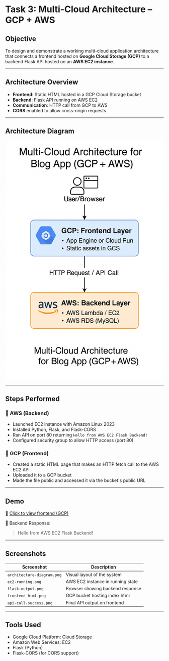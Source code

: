 # Task 3: Multi-Cloud Architecture – GCP + AWS

## Objective
To design and demonstrate a working multi-cloud application architecture that connects a frontend hosted on **Google Cloud Storage (GCP)** to a backend Flask API hosted on an **AWS EC2 instance**.

---

## Architecture Overview

- **Frontend**: Static HTML hosted in a GCP Cloud Storage bucket
- **Backend**: Flask API running on AWS EC2
- **Communication**: HTTP call from GCP to AWS
- **CORS** enabled to allow cross-origin requests

---

## Architecture Diagram

![Multi-Cloud Architecture](screenshots/architecture-diagram.png)

---

## Steps Performed

### 🔹 AWS (Backend)
- Launched EC2 instance with Amazon Linux 2023
- Installed Python, Flask, and Flask-CORS
- Ran API on port 80 returning `Hello from AWS EC2 Flask Backend!`
- Configured security group to allow HTTP access (port 80)

### 🔹 GCP (Frontend)
- Created a static HTML page that makes an HTTP fetch call to the AWS EC2 API
- Uploaded it to a GCP bucket
- Made the file public and accessed it via the bucket's public URL

---

## Demo

🔗 [Click to view frontend (GCP)](http://storage.googleapis.com/your-bucket-name/index.html)

📡 Backend Response:
> Hello from AWS EC2 Flask Backend!

---

## Screenshots

| Screenshot                  | Description                           |
|----------------------------|---------------------------------------|
| `architecture-diagram.png` | Visual layout of the system           |
| `ec2-running.png`          | AWS EC2 instance in running state     |
| `flask-output.png`         | Browser showing backend response      |
| `frontend-html.png`        | GCP bucket hosting index.html         |
| `api-call-success.png`     | Final API output on frontend          |

---

## Tools Used

- Google Cloud Platform: Cloud Storage
- Amazon Web Services: EC2
- Flask (Python)
- Flask-CORS (for CORS support)
